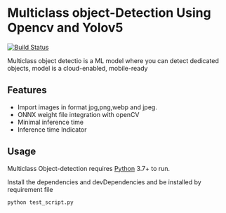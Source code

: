 # Multiclass object-Detection Using Opencv and Yolov5

[![Build Status](https://travis-ci.org/joemccann/dillinger.svg?branch=master)](https://travis-ci.org/joemccann/dillinger)

Multiclass object detectio is a ML model where you can detect dedicated objects, model is a cloud-enabled, mobile-ready

## Features

- Import images in format jpg,png,webp and jpeg.
- ONNX weight file integration with openCV
- Minimal inference time 
- Inference time Indicator

## Usage

Multiclass Object-detection requires [Python](https://www.python.org/) 3.7+ to run.

Install the dependencies and devDependencies and be installed by requirement file 

```sh
python test_script.py
```
